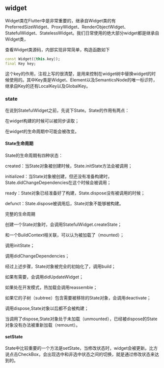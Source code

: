 ## widget

Widget类在Flutter中是非常重要的，继承自Widget类的有PreferredSizeWidget、ProxyWidget、RenderObjectWidget、StatefulWidget、StatelessWidget。我们日常使用的绝大部分widget都是继承自Widget类，

查看Widget类源码，内部实现非常简单，构造函数如下

```dart
const Widget({this.key});
final Key key;
```

这个key的作用，注视上写的很清楚，是用来控制在widget树中替换widget的时候使用的。其中Key类是Widget、Element以及SemanticsNode的唯一标识符，继承自Key的还有LocalKey以及GlobalKey。

### state

在说到StatefulWidget之前，先说下State。State的作用有两点：

在widget构建的时候可以被同步读取；

在widget的生命周期中可能会被改变。


#### State生命周期

State的生命周期有四种状态：

created：当State对象被创建时候，State.initState方法会被调用；

initialized：当State对象被创建，但还没有准备构建时，State.didChangeDependencies在这个时候会被调用；

ready：State对象已经准备好了构建，State.dispose没有被调用的时候；

defunct：State.dispose被调用后，State对象不能够被构建。


完整的生命周期

创建一个State对象时，会调用StatefulWidget.createState；

和一个BuildContext相关联，可以认为被加载了（mounted）；

调用initState；

调用didChangeDependencies；

经过上述步骤，State对象被完全的初始化了，调用build；

如果有需要，会调用didUpdateWidget；

如果处在开发模式，热加载会调用reassemble；

如果它的子树（subtree）包含需要被移除的State对象，会调用deactivate；

调用dispose,State对象以后都不会被构建；

当调用了dispose,State对象处于未加载（unmounted），已经被dispose的State对象没有办法被重新加载（remount）。

#### setState

State中比较重要的一个方法是setState，当修改状态时，widget会被更新。比方说点击CheckBox，会出现选中和非选中状态之间的切换，就是通过修改状态来达到的。



